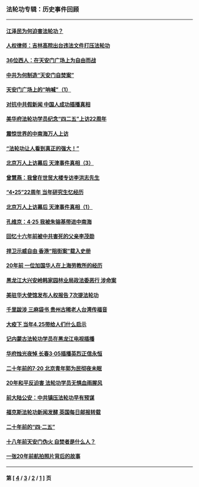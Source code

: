 ### 法轮功专辑：历史事件回顾
---
#### [江泽民为何迫害法轮功？](../../pages/nf5793/n13876324.md?12090430) 
#### [人权律师：吉林高院出台违法文件打压法轮功](../../pages/nf5793/n13825665.md?12090430) 
#### [36位西人：在天安门广场上为自由而战](../../pages/nf5793/n13390029.md?12090430) 
#### [中共为何制造“天安门自焚案”](../../pages/nf5793/n13183270.md?12090430) 
#### [天安门广场上的“呐喊”（1）](../../pages/nf5793/n13105277.md?12090430) 
#### [对抗中共假新闻 中国人成功插播真相](../../pages/nf5793/n12910618.md?12090430) 
#### [美华府法轮功学员纪念“四二五”上访22周年](../../pages/nf5793/n12904445.md?12090430) 
#### [震惊世界的中南海万人上访](../../pages/nf5793/n12903976.md?12090430) 
#### [“法轮功让人看到真正的强大！”](../../pages/nf5793/n12903195.md?12090430) 
#### [北京万人上访幕后 天津事件真相（3）](../../pages/nf5793/n12902807.md?12090430) 
#### [曾慧燕：我曾在世贸大楼专访李洪志先生](../../pages/nf5793/n12898729.md?12090430) 
#### [“4•25”22周年 当年研究生忆经历](../../pages/nf5793/n12894152.md?12090430) 
#### [北京万人上访幕后 天津事件真相（1）](../../pages/nf5793/n12885174.md?12090430) 
#### [孔维京：4·25 我被朱镕基带进中南海](../../pages/nf5793/n12864987.md?12090430) 
#### [回忆十六年前被中共害死的父亲李茂勋](../../pages/nf5793/n12880270.md?12090430) 
#### [捍卫示威自由 香港“阻街案”载入史册](../../pages/nf5793/n12811245.md?12090430) 
#### [20年前 一位加国华人在上海劳教所的经历](../../pages/nf5793/n12707932.md?12090430) 
#### [黑龙江大兴安岭韩家园林业局政法委恶行 涉命案](../../pages/nf5793/n12622815.md?12090430) 
#### [美驻华大使馆发布人权报告 7次提法轮功](../../pages/nf5793/n12520541.md?12090430) 
#### [千里跋涉 三麻袋书 贵州古稀老人台湾传福音](../../pages/nf5793/n12198750.md?12090430) 
#### [大疫下 当年4.25带给人们什么启示](../../pages/nf5793/n12058565.md?12090430) 
#### [记内蒙古法轮功学员在黑龙江电视插播](../../pages/nf5793/n11699194.md?12090430) 
#### [华府烛光夜悼 长春3·05插播英烈正信永恒](../../pages/nf5793/n11397432.md?12090430) 
#### [二十年前的7·20 北京青年郭为民彻夜未眠](../../pages/nf5793/n11354195.md?12090430) 
#### [20年和平反迫害 法轮功学员无惧血雨腥风](../../pages/nf5793/n11348279.md?12090430) 
#### [前大陆公安：中共镇压法轮功早有预谋](../../pages/nf5793/n11352168.md?12090430) 
#### [福克斯法轮功新闻发酵  英国每日邮报转载](../../pages/nf5793/n11285952.md?12090430) 
#### [二十年前的“四·二五”](../../pages/nf5793/n11207639.md?12090430) 
#### [十八年前天安门伪火 自焚者是什么人？](../../pages/nf5793/n10996556.md?12090430) 
#### [一张20年前航拍照片背后的故事](../../pages/nf5793/n10693797.md?12090430) 

---
#### 第 [ [4](./4.md?12090430) / [3](./3.md?12090430) / [2](./2.md?12090430) / [1](./1.md?12090430) ] 页
